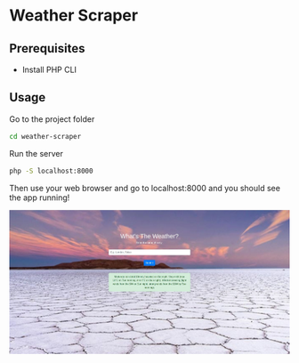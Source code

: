 # Weather Scraper

## Prerequisites

* Install PHP CLI

## Usage

Go to the project folder

```sh
cd weather-scraper
```

Run the server

```sh
php -S localhost:8000
```

Then use your web browser and go to localhost:8000 and you should see the app running!

<img src='./weather-scraper.jpg' alt='Weather Scraper app'>
